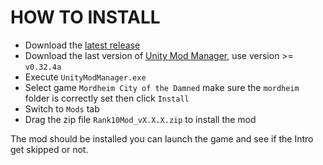 # HOW TO INSTALL

- Download the [latest release](https://github.com/mordheimmodcommunity/rank-10-mod/releases)
- Download the last version of [Unity Mod Manager](https://www.nexusmods.com/site/mods/21), use version >= `v0.32.4a`
- Execute `UnityModManager.exe`
- Select game `Mordheim City of the Damned` make sure the `mordheim` folder is correctly set then click `Install`
- Switch to `Mods` tab
- Drag the zip file `Rank10Mod_vX.X.X.zip` to install the mod

The mod should be installed you can launch the game and see if the Intro get skipped or not.
